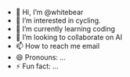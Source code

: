 - 👋 Hi, I’m @whitebear
- 👀 I’m interested in cycling.
- 🌱 I’m currently learning coding
- 💞️ I’m looking to collaborate on AI
- 📫 How to reach me email
- 😄 Pronouns: ...
- ⚡ Fun fact: ...

<!---
whitebear is a ✨ special ✨ repository because its `README.md` (this file) appears on your GitHub profile.
You can click the Preview link to take a look at your changes.
--->
